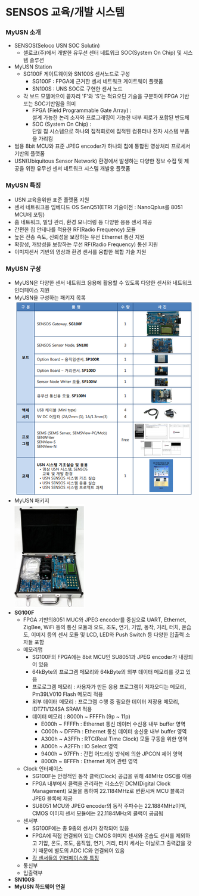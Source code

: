 # SENSOS 교육/개발 시스템

### MyUSN 소개
- SENSOS(Seloco USN SOC Solutin)
  - 셀로코(주)에서 개발한 유무선 센터 네트워크 SOC(System On Chip) 및 시스템 솔루션
- MyUSN Station
  - SG100F 게이트웨이와 SN100S 센서노드로 구성
    - SG100F : FPGA에 근거한 센서 네트워크 게이트웨이 플랫폼
    - SN100S : UNS SOC로 구현한 센서 노드
  - 각 보드 모델며으이 끝자리 'F'와 'S'는 적요오딘 기술을 구분하여 FPGA 기반 또는 SOC기반임을 의미
    - FPGA (Field Programmable Gate Array) : <br> 설계 가능한 논리 소자와 프로그래밍이 가능한 내부 회로가 포함된 반도체 </br>
    - SOC (System On Chip) : <br> 단일 칩 시스템으로 하나의 집적회로에 집적된 컴퓨터나 전자 시스템 부품을 가리킴 </br>
- 범용 8bit MCU와 표준 JPEG encoder가 하나의 칩에 통합된 영상처리 프로세서 기반의 플랫폼
- USN(Ubiquitous Sensor Network) 환경에서 발생하는 다양한 정보 수집 및 제공을 위한 유무선 센서 네트워크 시스템 개발용 플랫폼

### MyUSN 특징
- USN 교육을위한 표준 플랫폼 지원
- 센서 네트워크용 임베디드 OS SenQ51(ETRI 기술이전 : NanoQplus를 8051 MCU에 포팅)
- 홈 네트워크, 빌딩 관리, 환경 모니터링 등 다양한 응용 센서 제공
- 간편한 칩 안테나를 적용한 RF(Radio Frequency) 모듈
- 높은 전송 속도, 신뢰성을 보장하는 유선 Ethernet 통신 지원
- 확장성, 개방성을 보장하는 무선 RF(Radio Frequency) 통신 지원
- 이미지센서 기반의 영상과 환경 센서를 융합한 복합 기술 지원

### MyUSN 구성
- MyUSN은 다양한 센서 네트워크 응용에 활용할 수 있도록 다양한 센서와 네트워크 인터페이스 지원
- MyUSN을 구성하는 패키지 목록 <br> ![MyUSNConfiguration](./img/MyUSNConfiguration.PNG) </br>
- MyUSN 패키지 <br> ![MyUSNPackage](./img/MyUSNPackage.PNG) </br>
- **SG100F**
  - FPGA 기반의8051 MUC와 JPEG encoder를 중심으로 UART, Ethernet, ZigBee, WiFi 등의 통신 모듈과 오도, 조도, 연기, 기압, 동작, 거리, 터치, 온습도, 이미지 등의 센서 모듈 및 LCD, LED와 Push Switch 등 다양한 입출력 소자들 포함
  - 메모리맵
    - SG100F의 FPGA에는 8bit MCU인 SU8051과 JPEG encoder가 내장되어 있음
    - 64kByte의 프로그램 메모리와 64kByte의 외부 데이터 메모리를 갖고 있음
    - 프로로그램 메모리 : 사용자가 만든 응용 프로그램이 저자오디는 메모리, Pm39LV010 Flash 메모리 적용
    - 외부 데이터 메모리 : 프로그램 수행 중 필요한 데이터 저장용 메모리, IDT71V124SA SRAM 적용
    - 데이터 메모리 : 8000h ~ FFFFh (9p ~ 11p)
      - E000h ~ FFFFh : Ethernet 통신 데이터 수신용 내부 buffer 영역
      - C000h ~ DFFFh : Ethernet 통신 데이터 송신용 내부 buffer 영역
      - A300h ~ A3FFh : RTC(Real Time Clock) 모듈 구동을 위한 영역
      - A000h ~ A2FFh : IO Select 영역
      - 9400h ~ 97FFh : 간접 어드레싱 방식에 의한 JPCON 제어 영역
      - 8000h ~ 8FFFh : Ethernet 제어 관련 영역
  - Clock 인터페이스
    - SG100F는 안정적인 동작 클럭(Clock) 공급을 위해 48MHz OSC를 이용
    - FPGA 내부에서 클럭을 관리하는 리소스인 DCM(Digital Clock Management) 모듈을 통하여 22.1184MHz로 변환시켜 MCU 블록과 JPEG 블록에 제공
    -  SU8051 MCU와 JPEG encoder의 동작 주파수는 22.1884MHz이며, CMOS 이미지 센서 모듈에는 22.1184MHz의 클럭이 공급됨
  - 센서부
    - SG100F에는 총 9종의 센서가 장착되어 있음
    - FPGA에 직접 연결되어 있는 CMOS 이미지 센서와 온습도 센서를 제외하고 기압, 온도, 조도, 움직임, 연기, 거리, 터치 세서는 아날로그 출력값을 갖기 때문에 별도의 ADC IC와 연결되어 있음
    - [각 센서들의 인터페이스와 특징](https://github.com/Kim-SuBin/USN_system_study/blob/master/SG100F_Sensor.md)
  - 통신부
  - 입출력부
- **SN100S**
- **MyUSN 하드웨어 연결**
